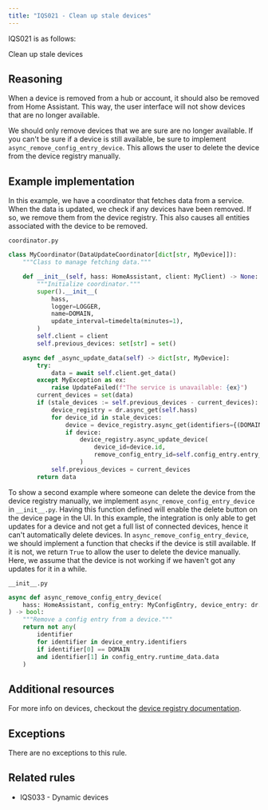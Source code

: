 ```yaml
---
title: "IQS021 - Clean up stale devices"
---
```


IQS021 is as follows:

Clean up stale devices

## Reasoning

When a device is removed from a hub or account, it should also be removed from Home Assistant.
This way, the user interface will not show devices that are no longer available.

We should only remove devices that we are sure are no longer available.
If you can't be sure if a device is still available, be sure to implement `async_remove_config_entry_device`.
This allows the user to delete the device from the device registry manually.

## Example implementation

In this example, we have a coordinator that fetches data from a service.
When the data is updated, we check if any devices have been removed.
If so, we remove them from the device registry.
This also causes all entities associated with the device to be removed.

`coordinator.py`
```python
class MyCoordinator(DataUpdateCoordinator[dict[str, MyDevice]]):
    """Class to manage fetching data."""

    def __init__(self, hass: HomeAssistant, client: MyClient) -> None:
        """Initialize coordinator."""
        super().__init__(
            hass,
            logger=LOGGER,
            name=DOMAIN,
            update_interval=timedelta(minutes=1),
        )
        self.client = client
        self.previous_devices: set[str] = set()

    async def _async_update_data(self) -> dict[str, MyDevice]:
        try:
            data = await self.client.get_data()
        except MyException as ex:
            raise UpdateFailed(f"The service is unavailable: {ex}")
        current_devices = set(data)
        if (stale_devices := self.previous_devices - current_devices):
            device_registry = dr.async_get(self.hass)
            for device_id in stale_devices:
                device = device_registry.async_get(identifiers={(DOMAIN, device_id)})
                if device:
                    device_registry.async_update_device(
                        device_id=device.id,
                        remove_config_entry_id=self.config_entry.entry_id,
                    )
            self.previous_devices = current_devices
        return data
```

To show a second example where someone can delete the device from the device registry manually, we implement `async_remove_config_entry_device` in `__init__.py`.
Having this function defined will enable the delete button on the device page in the UI.
In this example, the integration is only able to get updates for a device and not get a full list of connected devices, hence it can't automatically delete devices.
In `async_remove_config_entry_device`, we should implement a function that checks if the device is still available.
If it is not, we return `True` to allow the user to delete the device manually.
Here, we assume that the device is not working if we haven't got any updates for it in a while.

`__init__.py`
```python
async def async_remove_config_entry_device(
    hass: HomeAssistant, config_entry: MyConfigEntry, device_entry: dr.DeviceEntry
) -> bool:
    """Remove a config entry from a device."""
    return not any(
        identifier
        for identifier in device_entry.identifiers
        if identifier[0] == DOMAIN
        and identifier[1] in config_entry.runtime_data.data
    )
```

## Additional resources

For more info on devices, checkout the [device registry documentation](../../../device_registry_index).

## Exceptions

There are no exceptions to this rule.

## Related rules

- IQS033 - Dynamic devices